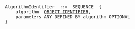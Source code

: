 <pre>
AlgorithmIdentifier  ::=  SEQUENCE  {
    algorithm  <a href="oid.md">OBJECT IDENTIFIER</a>,
    parameters ANY DEFINED BY algorithm OPTIONAL
}
</pre>
